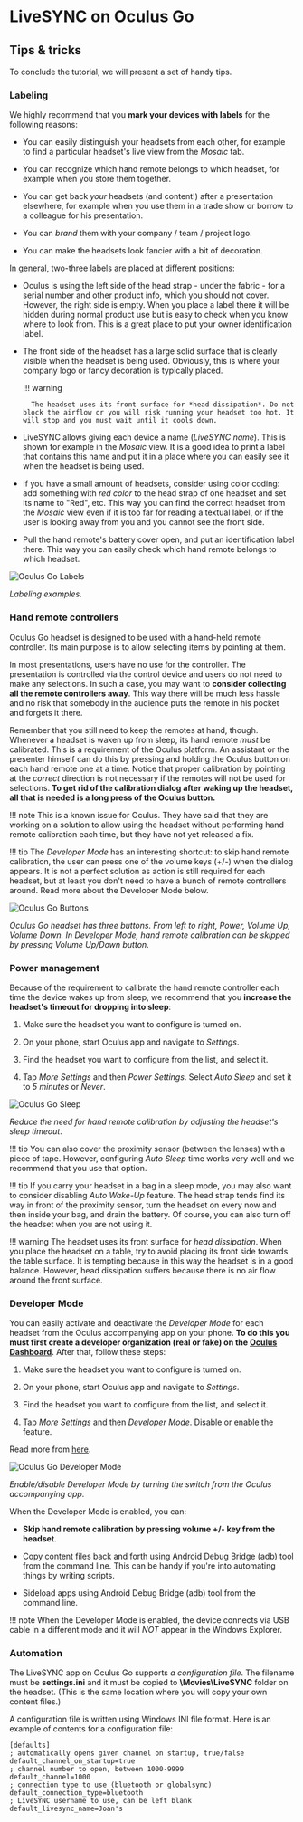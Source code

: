 # LiveSYNC on Oculus Go

## Tips & tricks

To conclude the tutorial, we will present a set of handy tips.

### Labeling

We highly recommend that you **mark your devices with labels** for the following reasons:

* You can easily distinguish your headsets from each other, for example to find a particular headset's live view from the *Mosaic* tab.

* You can recognize which hand remote belongs to which headset, for example when you store them together.

* You can get back *your* headsets (and content!) after a presentation elsewhere, for example when you use them in a trade show or borrow to a colleague for his presentation.

* You can *brand* them with your company / team / project logo.

* You can make the headsets look fancier with a bit of decoration.

In general, two-three labels are placed at different positions:

* Oculus is using the left side of the head strap - under the fabric - for a serial number and other product info, which you should not cover. However, the right side is empty. When you place a label there it will be hidden during normal product use but is easy to check when you know where to look from. This is a great place to put your owner identification label.

* The front side of the headset has a large solid surface that is clearly visible when the headset is being used. Obviously, this is where your company logo or fancy decoration is typically placed.

    !!! warning

        The headset uses its front surface for *head dissipation*. Do not block the airflow or you will risk running your headset too hot. It will stop and you must wait until it cools down.

* LiveSYNC allows giving each device a name (*LiveSYNC name*). This is shown for example in the *Mosaic* view. It is a good idea to print a label that contains this name and put it in a place where you can easily see it when the headset is being used.

* If you have a small amount of headsets, consider using color coding: add something with *red color* to the head strap of one headset and set its name to "Red", etc. This way you can find the correct headset from the *Mosaic* view even if it is too far for reading a textual label, or if the user is looking away from you and you cannot see the front side.

* Pull the hand remote's battery cover open, and put an identification label there. This way you can easily check which hand remote belongs to which headset.

![Oculus Go Labels](img/oculus_go_labeling_example.jpg)

*Labeling examples*.

### Hand remote controllers

Oculus Go headset is designed to be used with a hand-held remote controller. Its main purpose is to allow selecting items by pointing at them.

In most presentations, users have no use for the controller. The presentation is controlled via the control device and users do not need to make any selections. In such a case, you may want to **consider collecting all the remote controllers away**. This way there will be much less hassle and no risk that somebody in the audience puts the remote in his pocket and forgets it there.

Remember that you still need to keep the remotes at hand, though. Whenever a headset is waken up from sleep, its hand remote *must* be calibrated. This is a requirement of the Oculus platform. An assistant or the presenter himself can do this by pressing and holding the Oculus button on each hand remote one at a time. Notice that proper calibration by pointing at the *correct* direction is not necessary if the remotes will not be used for selections. **To get rid of the calibration dialog after waking up the headset, all that is needed is a long press of the Oculus button.**

!!! note
    This is a known issue for Oculus. They have said that they are working on a solution to allow using the headset without performing hand remote calibration each time, but they have not yet released a fix.

!!! tip
    The *Developer Mode* has an interesting shortcut: to skip hand remote calibration, the user can press one of the volume keys (+/-) when the dialog appears. It is not a perfect solution as action is still required for each headset, but at least you don't need to have a bunch of remote controllers around. Read more about the Developer Mode below.

![Oculus Go Buttons](img/oculus_go_buttons.jpg)

*Oculus Go headset has three buttons. From left to right, Power, Volume Up, Volume Down. In Developer Mode, hand remote calibration can be skipped by pressing Volume Up/Down button*.

### Power management

Because of the requirement to calibrate the hand remote controller each time the device wakes up from sleep, we recommend that you **increase the headset's timeout for dropping into sleep**:

1. Make sure the headset you want to configure is turned on.

2. On your phone, start Oculus app and navigate to *Settings*.

3. Find the headset you want to configure from the list, and select it.

4. Tap *More Settings* and then *Power Settings*. Select *Auto Sleep* and set it to *5 minutes* or *Never*.

![Oculus Go Sleep](img/oculus_go_auto_sleep.png)

*Reduce the need for hand remote calibration by adjusting the headset's sleep timeout*.

!!! tip
    You can also cover the proximity sensor (between the lenses) with a piece of tape. However, configuring *Auto Sleep* time works very well and we recommend that you use that option.

!!! tip
    If you carry your headset in a bag in a sleep mode, you may also want to consider disabling *Auto Wake-Up* feature. The head strap tends find its way in front of the proximity sensor, turn the headset on every now and then inside your bag, and drain the battery. Of course, you can also turn off the headset when you are not using it.

!!! warning
    The headset uses its front surface for *head dissipation*. When you place the headset on a table, try to avoid placing its front side towards the table surface. It is tempting because in this way the headset is in a good balance. However, head dissipation suffers because there is no air flow around the front surface.

### Developer Mode

You can easily activate and deactivate the *Developer Mode* for each headset from the Oculus accompanying app on your phone. **To do this you must first create a developer organization (real or fake) on the [Oculus Dashboard](https://dashboard.oculus.com/my-apps/1569030166732522/)**. After that, follow these steps:

1. Make sure the headset you want to configure is turned on.

2. On your phone, start Oculus app and navigate to *Settings*.

3. Find the headset you want to configure from the list, and select it.

4. Tap *More Settings* and then *Developer Mode*. Disable or enable the feature.

Read more from [here](https://developer.oculus.com/documentation/mobilesdk/latest/concepts/mobile-device-setup-go/).

![Oculus Go Developer Mode](img/oculus_go_developer_mode.png)

*Enable/disable Developer Mode by turning the switch from the Oculus accompanying app*.

When the Developer Mode is enabled, you can:

* **Skip hand remote calibration by pressing volume +/- key from the headset**.

* Copy content files back and forth using Android Debug Bridge (adb) tool from the command line. This can be handy if you're into automating things by writing scripts.

* Sideload apps using Android Debug Bridge (adb) tool from the command line.

!!! note
    When the Developer Mode is enabled, the device connects via USB cable in a different mode and it will *NOT* appear in the Windows Explorer.

### Automation

The LiveSYNC app on Oculus Go supports *a configuration file*. The filename must be **settings.ini** and it must be copied to **\Movies\LiveSYNC** folder on the headset. (This is the same location where you will copy your own content files.)

A configuration file is written using Windows INI file format. Here is an example of contents for a configuration file:

```
[defaults]
; automatically opens given channel on startup, true/false
default_channel_on_startup=true
; channel number to open, between 1000-9999
default_channel=1000
; connection type to use (bluetooth or globalsync)
default_connection_type=bluetooth
; LiveSYNC username to use, can be left blank
default_livesync_name=Joan's
```

